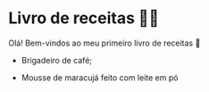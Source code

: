 # Livro de receitas :woman_cook:

Olá! Bem-vindos ao meu primeiro livro de receitas :star2:

- Brigadeiro de café;

- Mousse de maracujá feito com leite em pó

  

